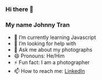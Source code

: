 ### Hi there 👋
### My name Johnny Tran
<!--
**johnny645/johnny645** is a ✨ _special_ ✨ repository because its `README.md` (this file) appears on your GitHub profile.

Here are some ideas to get you started:
-->
- 🌱 I’m currently learning Javascript
- 🤔 I’m looking for help with 
- 💬 Ask me about my photographs 
- 😄 Pronouns: He/Him
- ⚡ Fun fact: I am a photographer
-  📫 How to reach me: 
[LinkedIn](https://www.linkedin.com/feed/)

